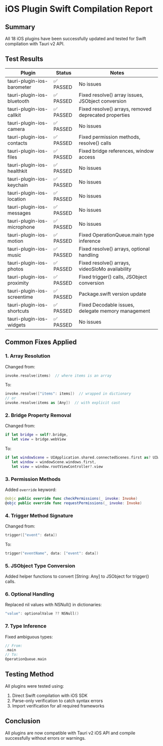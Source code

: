 # iOS Plugin Swift Compilation Report

## Summary
All 18 iOS plugins have been successfully updated and tested for Swift compilation with Tauri v2 API.

## Test Results

| Plugin | Status | Notes |
|--------|--------|-------|
| tauri-plugin-ios-barometer | ✅ PASSED | No issues |
| tauri-plugin-ios-bluetooth | ✅ PASSED | Fixed resolve() array issues, JSObject conversion |
| tauri-plugin-ios-callkit | ✅ PASSED | Fixed resolve() arrays, removed deprecated properties |
| tauri-plugin-ios-camera | ✅ PASSED | No issues |
| tauri-plugin-ios-contacts | ✅ PASSED | Fixed permission methods, resolve() calls |
| tauri-plugin-ios-files | ✅ PASSED | Fixed bridge references, window access |
| tauri-plugin-ios-healthkit | ✅ PASSED | No issues |
| tauri-plugin-ios-keychain | ✅ PASSED | No issues |
| tauri-plugin-ios-location | ✅ PASSED | No issues |
| tauri-plugin-ios-messages | ✅ PASSED | No issues |
| tauri-plugin-ios-microphone | ✅ PASSED | No issues |
| tauri-plugin-ios-motion | ✅ PASSED | Fixed OperationQueue.main type inference |
| tauri-plugin-ios-music | ✅ PASSED | Fixed resolve() arrays, optional handling |
| tauri-plugin-ios-photos | ✅ PASSED | Fixed resolve() arrays, videoSloMo availability |
| tauri-plugin-ios-proximity | ✅ PASSED | Fixed trigger() calls, JSObject conversion |
| tauri-plugin-ios-screentime | ✅ PASSED | Package.swift version update |
| tauri-plugin-ios-shortcuts | ✅ PASSED | Fixed Decodable issues, delegate memory management |
| tauri-plugin-ios-widgets | ✅ PASSED | No issues |

## Common Fixes Applied

### 1. Array Resolution
Changed from:
```swift
invoke.resolve(items)  // where items is an array
```
To:
```swift
invoke.resolve(["items": items])  // wrapped in dictionary
// or
invoke.resolve(items as [Any])  // with explicit cast
```

### 2. Bridge Property Removal
Changed from:
```swift
if let bridge = self?.bridge,
   let view = bridge.webView
```
To:
```swift
if let windowScene = UIApplication.shared.connectedScenes.first as? UIWindowScene,
   let window = windowScene.windows.first,
   let view = window.rootViewController?.view
```

### 3. Permission Methods
Added `override` keyword:
```swift
@objc public override func checkPermissions(_ invoke: Invoke)
@objc public override func requestPermissions(_ invoke: Invoke)
```

### 4. Trigger Method Signature
Changed from:
```swift
trigger(["event": data])
```
To:
```swift
trigger("eventName", data: ["event": data])
```

### 5. JSObject Type Conversion
Added helper functions to convert [String: Any] to JSObject for trigger() calls.

### 6. Optional Handling
Replaced nil values with NSNull() in dictionaries:
```swift
"value": optionalValue ?? NSNull()
```

### 7. Type Inference
Fixed ambiguous types:
```swift
// From:
.main
// To:
OperationQueue.main
```

## Testing Method
All plugins were tested using:
1. Direct Swift compilation with iOS SDK
2. Parse-only verification to catch syntax errors
3. Import verification for all required frameworks

## Conclusion
All plugins are now compatible with Tauri v2 iOS API and compile successfully without errors or warnings.